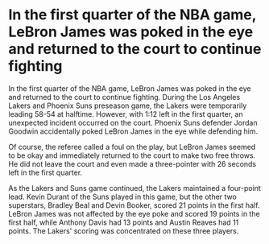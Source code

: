 # In the first quarter of the NBA game, LeBron James was poked in the eye and returned to the court to continue fighting 
 In the first quarter of the NBA game, LeBron James was poked in the eye and returned to the court to continue fighting. During the Los Angeles Lakers and Phoenix Suns preseason game, the Lakers were temporarily leading 58-54 at halftime. However, with 1:12 left in the first quarter, an unexpected incident occurred on the court. Phoenix Suns defender Jordan Goodwin accidentally poked LeBron James in the eye while defending him.

Of course, the referee called a foul on the play, but LeBron James seemed to be okay and immediately returned to the court to make two free throws. He did not leave the court and even made a three-pointer with 26 seconds left in the first quarter.

As the Lakers and Suns game continued, the Lakers maintained a four-point lead. Kevin Durant of the Suns played in this game, but the other two superstars, Bradley Beal and Devin Booker, scored 21 points in the first half. LeBron James was not affected by the eye poke and scored 19 points in the first half, while Anthony Davis had 13 points and Austin Reaves had 11 points. The Lakers' scoring was concentrated on these three players.